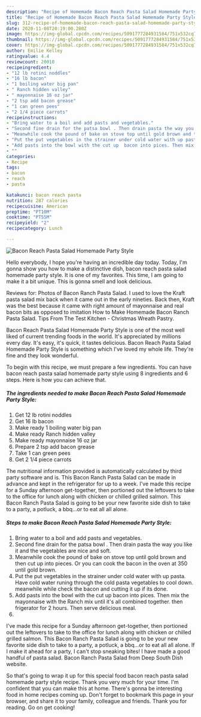 ```yaml
---
description: "Recipe of Homemade Bacon Reach Pasta Salad Homemade Party Style"
title: "Recipe of Homemade Bacon Reach Pasta Salad Homemade Party Style"
slug: 312-recipe-of-homemade-bacon-reach-pasta-salad-homemade-party-style
date: 2020-11-08T20:19:00.280Z
image: https://img-global.cpcdn.com/recipes/5091777284931584/751x532cq70/bacon-reach-pasta-salad-homemade-party-style-recipe-main-photo.jpg
thumbnail: https://img-global.cpcdn.com/recipes/5091777284931584/751x532cq70/bacon-reach-pasta-salad-homemade-party-style-recipe-main-photo.jpg
cover: https://img-global.cpcdn.com/recipes/5091777284931584/751x532cq70/bacon-reach-pasta-salad-homemade-party-style-recipe-main-photo.jpg
author: Emilie Kelley
ratingvalue: 4.4
reviewcount: 20010
recipeingredient:
- "12 lb rotini noddles"
- "16 lb bacon"
- "1 boiling water big pan"
- " Ranch hidden valley"
- " mayonnaise 16 oz jar"
- "2 tsp add bacon grease"
- "1 can green pees"
- "2 1/4 piece carrots"
recipeinstructions:
- "Bring water to a boil and add pasts and vegetables."
- "Second fine drain for the patsa bowl . Then drain pasta the way you like it and the vegetables are nice and soft."
- "Meanwhile cook the pound of bake on stove top until gold brown and then cut up into pieces. Or you can cook the bacon in the oven at 350 until gold brown."
- "Put the put vegetables in the strainer under cold water with up pasta.  Have cold water runing through the cold pasta vegetables to cool down. meanwhile while check the bacon and cutting it up if its done."
- "Add pasts into the bowl with the cut up  bacon into pices. Then mix the mayonnaise with the Ranch mix until it&#39;s all combined together. then frigerator for 2 hours. Then serve delicious meal."
- ""
categories:
- Recipe
tags:
- bacon
- reach
- pasta

katakunci: bacon reach pasta 
nutrition: 287 calories
recipecuisine: American
preptime: "PT10M"
cooktime: "PT55M"
recipeyield: "2"
recipecategory: Lunch

---
```



![Bacon Reach Pasta Salad Homemade Party Style](https://img-global.cpcdn.com/recipes/5091777284931584/751x532cq70/bacon-reach-pasta-salad-homemade-party-style-recipe-main-photo.jpg)

Hello everybody, I hope you're having an incredible day today. Today, I'm gonna show you how to make a distinctive dish, bacon reach pasta salad homemade party style. It is one of my favorites. This time, I am going to make it a bit unique. This is gonna smell and look delicious.

Reviews for: Photos of Bacon Ranch Pasta Salad. I used to love the Kraft pasta salad mix back when it came out in the early nineties. Back then, Kraft was the best because it came with right amount of mayonnaise and real bacon bits as opposed to imitation How to Make Homemade Bacon Ranch Pasta Salad. Tips From The Test Kitchen - Christmas Wreath Pastry.

Bacon Reach Pasta Salad Homemade Party Style is one of the most well liked of current trending foods in the world. It's appreciated by millions every day. It's easy, it's quick, it tastes delicious. Bacon Reach Pasta Salad Homemade Party Style is something which I've loved my whole life. They're fine and they look wonderful.


To begin with this recipe, we must prepare a few ingredients. You can have bacon reach pasta salad homemade party style using 8 ingredients and 6 steps. Here is how you can achieve that.

<!--inarticleads1-->

##### The ingredients needed to make Bacon Reach Pasta Salad Homemade Party Style:

1. Get 12 lb rotini noddles
1. Get 16 lb bacon
1. Make ready 1 boiling water big pan
1. Make ready  Ranch hidden valley
1. Make ready  mayonnaise 16 oz jar
1. Prepare 2 tsp add bacon grease
1. Take 1 can green pees
1. Get 2 1/4 piece carrots


The nutritional information provided is automatically calculated by third party software and is. This Bacon Ranch Pasta Salad can be made in advance and kept in the refrigerator for up to a week. I&#39;ve made this recipe for a Sunday afternoon get-together, then portioned out the leftovers to take to the office for lunch along with chicken or chilled grilled salmon. This Bacon Ranch Pasta Salad is going to be your new favorite side dish to take to a party, a potluck, a bbq…or to eat all all alone. 

<!--inarticleads2-->

##### Steps to make Bacon Reach Pasta Salad Homemade Party Style:

1. Bring water to a boil and add pasts and vegetables.
1. Second fine drain for the patsa bowl . Then drain pasta the way you like it and the vegetables are nice and soft.
1. Meanwhile cook the pound of bake on stove top until gold brown and then cut up into pieces. Or you can cook the bacon in the oven at 350 until gold brown.
1. Put the put vegetables in the strainer under cold water with up pasta.  Have cold water runing through the cold pasta vegetables to cool down. meanwhile while check the bacon and cutting it up if its done.
1. Add pasts into the bowl with the cut up  bacon into pices. Then mix the mayonnaise with the Ranch mix until it&#39;s all combined together. then frigerator for 2 hours. Then serve delicious meal.
1. 


I&#39;ve made this recipe for a Sunday afternoon get-together, then portioned out the leftovers to take to the office for lunch along with chicken or chilled grilled salmon. This Bacon Ranch Pasta Salad is going to be your new favorite side dish to take to a party, a potluck, a bbq…or to eat all all alone. If I make it ahead for a party, I can&#39;t stop sneaking bites! I have made a good handful of pasta salad. Bacon Ranch Pasta Salad from Deep South Dish website. 

So that's going to wrap it up for this special food bacon reach pasta salad homemade party style recipe. Thank you very much for your time. I'm confident that you can make this at home. There's gonna be interesting food in home recipes coming up. Don't forget to bookmark this page in your browser, and share it to your family, colleague and friends. Thank you for reading. Go on get cooking!
